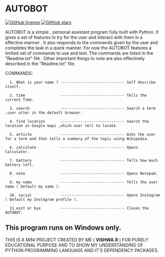 # AUTOBOT 

[![GitHub license](https://img.shields.io/github/license/code-reaper08/AUTOBOT?style=for-the-badge)](https://github.com/code-reaper08/AUTOBOT/blob/main/LICENSE) [![GitHub stars](https://img.shields.io/github/stars/code-reaper08/AUTOBOT?style=for-the-badge)](https://github.com/code-reaper08/AUTOBOT/stargazers)

AUTOBOT is a simple , personal assistant program fully built with Python. It gives a set of features to try for the user and interact with them in a effective manner . It also responds to the commands given by the user and completes the task in a quick manner.  For now the AUTOBOT features a limited set of commands to use and test. The commands are listed in the "Readme.txt" file .  Other important things to note are also effectively described in the "Readme.txt" file.


COMMANDS:

      1. What is your name ? ----------------------------- Self describe itself.
      
      2. time                ----------------------------- Tells the current Time.
      
      3. search              ----------------------------- Search a term ,user utter in the default browser.
      
      4. find location       ----------------------------- Search the location in Google maps ,which user tell to locate.
      
      5. article             ----------------------------- Asks the user for a term and then tells a summary of the topic using Wikipedia.
      
      6. calculate           ----------------------------- Opens Calculator.
      
      7. battery             ----------------------------- Tells how much battery left.
      
      8. note                ----------------------------- Opens Notepad.
      
      9. my name             ----------------------------- Tells the user name ( Default my name ).
      
      10. social             ----------------------------- Opens Instagram ( Default my Instagram profile ).
      
      11.exit or bye         ----------------------------- Closes the AUTOBOT.
   

     
     
## This program runs on Windows only.
     
     
THIS IS A MINI PROJECT CREATED BY ME ( **VISHWA.R** ) FOR PURELY EDUCATIONAL PURPOSE AND TO SHOW MY UNDERSTANDING OF PYTHON PROGRAMMING LANGUAGE AND IT'S DEPENDENCY PACKAGES.
